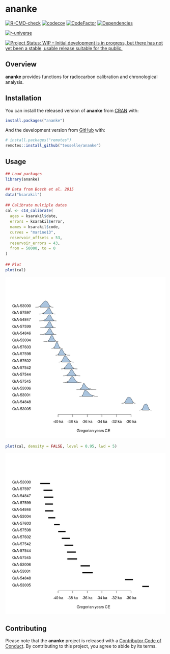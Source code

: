 
<!-- README.md is generated from README.Rmd. Please edit that file -->

# ananke

<!-- badges: start -->

[![R-CMD-check](https://github.com/tesselle/ananke/workflows/R-CMD-check/badge.svg)](https://github.com/tesselle/ananke/actions)
[![codecov](https://codecov.io/gh/tesselle/ananke/branch/main/graph/badge.svg?token=UgoOXsZW86)](https://app.codecov.io/gh/tesselle/ananke)
[![CodeFactor](https://www.codefactor.io/repository/github/tesselle/ananke/badge/main)](https://www.codefactor.io/repository/github/tesselle/ananke/overview/main)
[![Dependencies](https://tinyverse.netlify.com/badge/ananke)](https://cran.r-project.org/package=ananke)

<a href="https://tesselle.r-universe.dev" class="pkgdown-devel"><img
src="https://tesselle.r-universe.dev/badges/ananke"
alt="r-universe" /></a>

[![Project Status: WIP – Initial development is in progress, but there
has not yet been a stable, usable release suitable for the
public.](https://www.repostatus.org/badges/latest/wip.svg)](https://www.repostatus.org/#wip)
<!-- badges: end -->

## Overview

**ananke** provides functions for radiocarbon calibration and
chronological analysis.

## Installation

You can install the released version of **ananke** from
[CRAN](https://CRAN.R-project.org) with:

``` r
install.packages("ananke")
```

And the development version from [GitHub](https://github.com/) with:

``` r
# install.packages("remotes")
remotes::install_github("tesselle/ananke")
```

## Usage

``` r
## Load packages
library(ananke)
```

``` r
## Data from Bosch et al. 2015
data("ksarakil")

## Calibrate multiple dates
cal <- c14_calibrate(
  ages = ksarakil$date,
  errors = ksarakil$error,
  names = ksarakil$code,
  curves = "marine13",
  reservoir_offsets = 53,
  reservoir_errors = 43,
  from = 50000, to = 0
)

## Plot
plot(cal)
```

![](man/figures/README-calibration-1.png)<!-- -->

``` r
plot(cal, density = FALSE, level = 0.95, lwd = 5)
```

![](man/figures/README-calibration-2.png)<!-- -->

## Contributing

Please note that the **ananke** project is released with a [Contributor
Code of Conduct](https://www.tesselle.org/conduct.html). By contributing
to this project, you agree to abide by its terms.
